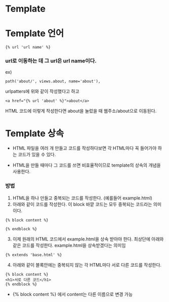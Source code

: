 # Template

# Template 언어
```
{% url 'url name' %}
```
### url로 이동하는 데 그 url은 url name이다.
ex)
```
path('about/', views.about, name='about'),
```
urlpatters에 위와 같이 작성했다고 하고
```
<a href="{% url 'about' %}">about</a>
```
HTML 코드에 이렇게 작성한다면 about을 눌렀을 때 웹주소/about으로 이동된다.

# Template 상속
* HTML 파일을 여러 개 만들고 코드를 작성하다보면 각 HTML마다 꼭 들어가야 하는 코드가 있을 수 있다. 

* HTML을 만들 때마다 그 코드를 쓰면 비효율적이므로 template의 상속의 개념을 사용한다.

### 방법
1. HTML을 하나 만들고 중복되는 코드를 작성한다. (예를들어 example.html)
2. 아래와 같이 코드를 작성한다. 이 block 바깥 코드는 모두 중복되는 코드라는 의미이다.
```
{% block content %}

{% endblock %}
```
3. 이제 원래의 HTML 코드에서 example.html을 상속 받아야 한다. 최상단에 아래와 같은 코드를 작성한다. example.html을 상속받겠다는 의미임
```
{% extends 'base.html' %}
```
4. 아래와 같이 블록안에는 중복되지 않는 각 HTML마다 서로 다른 코드를 작성한다.
```
{% block content %}
<h1>서로 다른 코드</h1>
{% endblock %}
```
* {% block content %} 에서 content는 다른 이름으로 변경 가능
